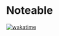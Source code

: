 # Noteable

[![wakatime](https://wakatime.com/badge/github/tinvv/Noteable.svg)](https://wakatime.com/badge/github/tinvv/Noteable)
